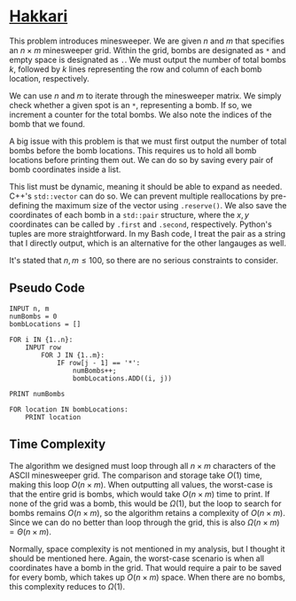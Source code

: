 # [Hakkari](https://open.kattis.com/problems/hakkari)

This problem introduces minesweeper. We are given $n$ and $m$ that specifies an $n \times m$ minesweeper grid. Within the grid, bombs are designated as `*` and empty space is designated as `.`. We must output the number of total bombs $k$, followed by $k$ lines representing the row and column of each bomb location, respectively.

We can use $n$ and $m$ to iterate through the minesweeper matrix. We simply check whether a given spot is an `*`, representing a bomb. If so, we increment a counter for the total bombs. We also note the indices of the bomb that we found.

A big issue with this problem is that we must first output the number of total bombs before the bomb locations. This requires us to hold all bomb locations before printing them out. We can do so by saving every pair of bomb coordinates inside a list. 

This list must be dynamic, meaning it should be able to expand as needed. C++'s `std::vector` can do so. We can prevent multiple reallocations by pre-defining the maximum size of the vector using `.reserve()`. We also save the coordinates of each bomb in a `std::pair` structure, where the $x, y$ coordinates can be called by `.first` and `.second`, respectively. Python's tuples are more straightforward. In my Bash code, I treat the pair as a string that I directly output, which is an alternative for the other langauges as well.

It's stated that $n, m \leq 100$, so there are no serious constraints to consider. 

## Pseudo Code
```
INPUT n, m
numBombs = 0
bombLocations = []

FOR i IN {1..n}:
    INPUT row
        FOR J IN {1..m}:
            IF row[j - 1] == '*':
                numBombs++;
                bombLocations.ADD((i, j))

PRINT numBombs

FOR location IN bombLocations:
    PRINT location
```

## Time Complexity
The algorithm we designed must loop through all $n \times m$ characters of the ASCII minesweeper grid. The comparison and storage take $O(1)$ time, making this loop $O(n \times m)$. When outputting all values, the worst-case is that the entire grid is bombs, which would take $O(n \times m)$ time to print. If none of the grid was a bomb, this would be $\Omega(1)$, but the loop to search for bombs remains $O(n \times m)$, so the algorithm retains a complexity of $O(n \times m)$. Since we can do no better than loop through the grid, this is also $\Omega(n \times m) = \Theta(n \times m)$.

Normally, space complexity is not mentioned in my analysis, but I thought it should be mentioned here. Again, the worst-case scenario is when all coordinates have a bomb in the grid. That would require a pair to be saved for every bomb, which takes up $O(n \times m)$ space. When there are no bombs, this complexity reduces to $\Omega(1)$.